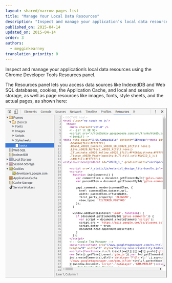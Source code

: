 ```yaml
---
layout: shared/narrow-pages-list
title: "Manage Your Local Data Resources"
description: "Inspect and manage your application’s local data resources using the Chrome Developer Tools Resources panel."
published_on: 2015-04-14
updated_on: 2015-04-14
order: 3
authors:
  - megginkearney
translation_priority: 0
---
```


<p class="intro">
  Inspect and manage your application’s local data resources using the Chrome Developer Tools Resources panel.
</p>

The Resources panel lets you access data sources like IndexedDB and Web SQL databases, cookies, the Application Cache, and local and session storage, as well as page resources like images, fonts, style sheets, and the actual pages, as shown here:

![Resources panel](imgs/resources_panel.png)
